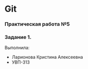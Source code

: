 # Git
### Практическая работа №5
### Задание 1.

Выполнила:
* Ларионова Кристина Алексеевна
* УВП-313
